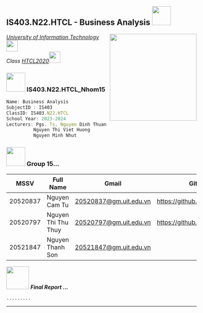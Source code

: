 <h2> IS403.N22.HTCL - Business Analysis <img src="https://media.giphy.com/media/mGcNjsfWAjY5AEZNw6/giphy.gif" width="50"></h2>
<img align='right' src="https://media.giphy.com/media/ieyl9zmCjO4b4t6qoY/giphy.gif" width="230">
<p><em> <a href="http://www.unb.br">University of Information Technology</a><img src="https://media.giphy.com/media/fYSnHlufseco8Fh93Z/giphy.gif" width="30"></br> Class <a href="https://www.thoughtworks.com">HTCL2020</a><img src="https://media.giphy.com/media/WUlplcMpOCEmTGBtBW/giphy.gif" width="30"> 
</em></p>

### <img src="https://media.giphy.com/media/VgCDAzcKvsR6OM0uWg/giphy.gif" width="50"> IS403.N22.HTCL_Nhom15  

```javascript
Name: Business Analysis
SubjectID : IS403
ClassID: IS403.N22.HTCL
School Year: 2023-2024
Lecturers: Pgs. Ts. Nguyen Dinh Thuan - thuannd@uit.edu.vn
          Nguyen Thi Viet Huong
          Nguyen Minh Nhut
```


### <img src="https://media.giphy.com/media/VgCDAzcKvsR6OM0uWg/giphy.gif" width="50"> Group 15...  

| MSSV | Full Name | Gmail | Github |
|--------------|-------|------|-------|
| 20520837 | Nguyen Cam Tu | 20520837@gm.uit.edu.vn | https://github.com/camtu837 
| 20520797 | Nguyen Thi Thu Thuy | 20520797@gm.uit.edu.vn | https://github.com/nttt0201
| 20521847 | Nguyen Thanh Son| 20521847@gm.uit.edu.vn |

<img src="https://media.giphy.com/media/LnQjpWaON8nhr21vNW/giphy.gif" width="60"> <em><b>Final Report<b></b> ...</em>
```javascript
.........
```
---

